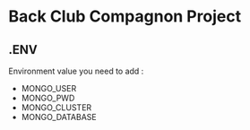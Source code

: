 # Back Club Compagnon Project

## .ENV
Environment value you need to add :
- MONGO_USER
- MONGO_PWD
- MONGO_CLUSTER
- MONGO_DATABASE